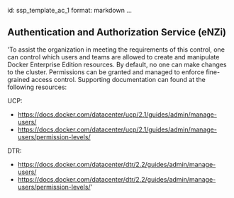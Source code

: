 id: ssp_template_ac_1
format: markdown
...
## Authentication and Authorization Service (eNZi)

'To assist the organization in meeting the requirements of
this control, one can control which users and teams are allowed to
create and manipulate Docker Enterprise Edition resources. By default, no one
can make changes to the cluster. Permissions can be granted and
managed to enforce fine-grained access control. Supporting
documentation can found at the following resources:

UCP:
- https://docs.docker.com/datacenter/ucp/2.1/guides/admin/manage-users/
- https://docs.docker.com/datacenter/ucp/2.1/guides/admin/manage-users/permission-levels/

DTR:
- https://docs.docker.com/datacenter/dtr/2.2/guides/admin/manage-users/
- https://docs.docker.com/datacenter/dtr/2.2/guides/admin/manage-users/permission-levels/'
